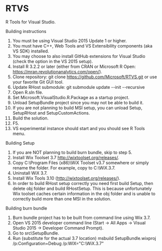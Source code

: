 # RTVS
R Tools for Visual Studio.

Building instructions

1. You must be using Visual Studio 2015 Update 1 or higher.
1. You must have C++, Web Tools and VS Extensibility components (aka VS SDK) installed.
1. You may choose to also install GitHub extensions for Visual Studio (check the option in the VS 2015 setup).
1. Install R 3.2.2 or later (either from CRAN or Microsoft R Open: https://mran.revolutionanalytics.com/open/).
1. Clone repository: 
    git clone https://github.com/Microsoft/RTVS.git or use your favorite Git GUI tool.
1. Update RHost submodule: 
    git submodule update --init --recursive
1. Open R.sln file.
1. Set Microsoft.VisualStudio.R.Package as a startup project.
1. Unload SetupBundle project since you may not be able to build it.
1. If you are not planning to build MSI setup, you can unload Setup, SetupRHost and SetupCustomActions.
1. Build the solution.
1. F5.
1. VS experimental instance should start and you should see R Tools menu.

Building Setup

1. If you are NOT planning to build burn bundle, skip to step 5.
1. Install Wix Toolset 3.7 http://wixtoolset.org/releases/.
1. Copy C:\Program Files (x86)\WiX Toolset v3.7 somewhere or simply rename the folder. For example, copy to C:\WiX.3.7.
1. Uninstall WiX 3.7.
1. Install Wix Tools 3.10 (http://wixtoolset.org/releases/).
1. In order to build RHost setup correctly you need first build Setup, then delete obj folder and build RHostSetup. 
   This is because unfortunately Wix toolset caches certain information in the obj folder and is unable to correctly
   build more than one MSI in the solution.

Building burn bundle

1. Burn bundle project has to be built from command line using Wix 3.7.
1. Open VS 2015 developer command line (Start -> All Apps -> Visual Studio 2015 -> Developer Command Prompt).
1. Go to src\SetupBundle.
1. Run (substitute for the actual 3.7 location)
   msbuild SetupBundle.wixproj /p:Configuration=Debug /p:WIX="C:\WiX.3.7"

